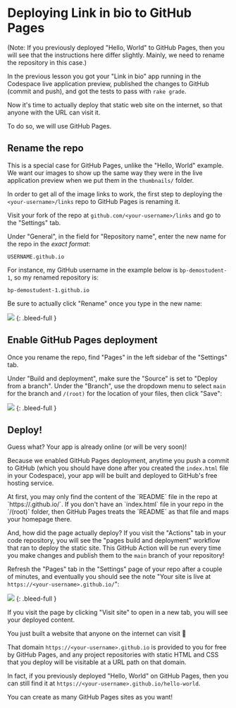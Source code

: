 # Deploying Link in bio to GitHub Pages

(Note: If you previously deployed "Hello, World" to GitHub Pages, then you will see that the instructions here differ slightly. Mainly, we need to rename the repository in this case.)

In the previous lesson you got your "Link in bio" app running in the Codespace live application preview, published the changes to GitHub (commit and push), and got the tests to pass with `rake grade`.

Now it's time to actually deploy that static web site on the internet, so that anyone with the URL can visit it.

To do so, we will use GitHub Pages.

## Rename the repo

This is a special case for GitHub Pages, unlike the "Hello, World" example. We want our images to show up the same way they were in the live application preview when we put them in the `thumbnails/` folder.

In order to get all of the image links to work, the first step to deploying the `<your-username>/links` repo to GitHub Pages is renaming it.

Visit your fork of the repo at `github.com/<your-username>/links` and go to the "Settings" tab.

Under "General", in the field for "Repository name", enter the new name for the repo in the _exact format_:

`USERNAME.github.io`

For instance, my GitHub username in the example below is `bp-demostudent-1`, so my renamed repository is:

`bp-demostudent-1.github.io`


Be sure to actually click "Rename" once you type in the new name:

<!-- ![](/assets/rename-links-to-github-io.png) -->
![](https://res.cloudinary.com/dmxgp9oq2/image/upload/v1689120575/rename-links-to-github-io_k6ui15.png)
{: .bleed-full }

## Enable GitHub Pages deployment

Once you rename the repo, find "Pages" in the left sidebar of the "Settings" tab. 

Under "Build and deployment", make sure the "Source" is set to "Deploy from a branch". Under the "Branch", use the dropdown menu to select `main` for the branch and `/(root)` for the location of your files, then click "Save":

<!-- ![](/assets/enable-gh-pages-linkinbio.png) -->
![](https://res.cloudinary.com/dmxgp9oq2/image/upload/v1689120585/enable-gh-pages-linkinbio_k0itrn.png)
{: .bleed-full }

## Deploy!

Guess what? Your app is already online (or will be very soon)!

Because we enabled GitHub Pages deployment, anytime you push a commit to GitHub (which you should have done after you created the `index.html` file in your Codespace), your app will be built and deployed to GitHub's free hosting service.

<aside markdown="1">
At first, you may only find the content of the `README` file in the repo at `https://<your-username>.github.io/`. If you don't have an `index.html` file in your repo in the `/(root)` folder, then GitHub Pages treats the `README` as that file and maps your homepage there.

And, how did the page actually deploy? If you visit the "Actions" tab in your code repository, you will see the "pages build and deployment" workflow that ran to deploy the static site. This GitHub Action will be run every time you make changes and publish them to the `main` branch of your repository!
</aside>

Refresh the "Pages" tab in the "Settings" page of your repo after a couple of minutes, and eventually you should see the note "Your site is live at `https://<your-username>.github.io/`":

<!-- ![](/assets/open-github-io-linkinbio.png) -->
![](https://res.cloudinary.com/dmxgp9oq2/image/upload/v1689120595/open-github-io-linkinbio_yqpuq8.png)
{: .bleed-full }

If you visit the page by clicking "Visit site" to open in a new tab, you will see your deployed content.

You just built a website that anyone on the internet can visit 🎉

That domain `https://<your-username>.github.io` is provided to you for free by GitHub Pages, and any project repositories with static HTML and CSS that you deploy will be visitable at a URL path on that domain.

In fact, if you previously deployed "Hello, World" on GitHub Pages, then you can still find it at `https://<your-username>.github.io/hello-world`.

You can create as many GitHub Pages sites as you want! 
